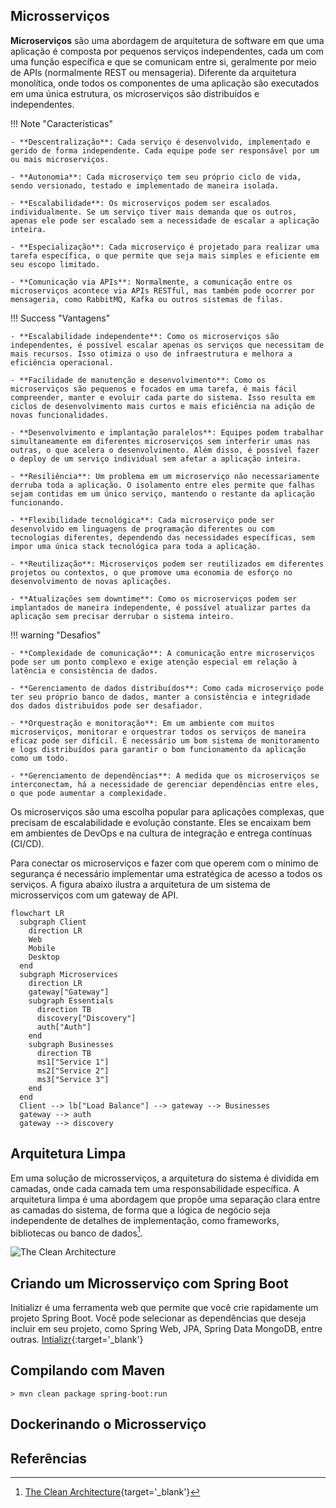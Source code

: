 
## Microsserviços

**Microserviços** são uma abordagem de arquitetura de software em que uma aplicação é composta por pequenos serviços independentes, cada um com uma função específica e que se comunicam entre si, geralmente por meio de APIs (normalmente REST ou mensageria). Diferente da arquitetura monolítica, onde todos os componentes de uma aplicação são executados em uma única estrutura, os microserviços são distribuídos e independentes.

!!! Note "Características"

    - **Descentralização**: Cada serviço é desenvolvido, implementado e gerido de forma independente. Cada equipe pode ser responsável por um ou mais microserviços.
    
    - **Autonomia**: Cada microserviço tem seu próprio ciclo de vida, sendo versionado, testado e implementado de maneira isolada.

    - **Escalabilidade**: Os microserviços podem ser escalados individualmente. Se um serviço tiver mais demanda que os outros, apenas ele pode ser escalado sem a necessidade de escalar a aplicação inteira.

    - **Especialização**: Cada microserviço é projetado para realizar uma tarefa específica, o que permite que seja mais simples e eficiente em seu escopo limitado.

    - **Comunicação via APIs**: Normalmente, a comunicação entre os microserviços acontece via APIs RESTful, mas também pode ocorrer por mensageria, como RabbitMQ, Kafka ou outros sistemas de filas.

!!! Success "Vantagens"

    - **Escalabilidade independente**: Como os microserviços são independentes, é possível escalar apenas os serviços que necessitam de mais recursos. Isso otimiza o uso de infraestrutura e melhora a eficiência operacional.

    - **Facilidade de manutenção e desenvolvimento**: Como os microserviços são pequenos e focados em uma tarefa, é mais fácil compreender, manter e evoluir cada parte do sistema. Isso resulta em ciclos de desenvolvimento mais curtos e mais eficiência na adição de novas funcionalidades.

    - **Desenvolvimento e implantação paralelos**: Equipes podem trabalhar simultaneamente em diferentes microserviços sem interferir umas nas outras, o que acelera o desenvolvimento. Além disso, é possível fazer o deploy de um serviço individual sem afetar a aplicação inteira.

    - **Resiliência**: Um problema em um microserviço não necessariamente derruba toda a aplicação. O isolamento entre eles permite que falhas sejam contidas em um único serviço, mantendo o restante da aplicação funcionando.

    - **Flexibilidade tecnológica**: Cada microserviço pode ser desenvolvido em linguagens de programação diferentes ou com tecnologias diferentes, dependendo das necessidades específicas, sem impor uma única stack tecnológica para toda a aplicação.

    - **Reutilização**: Microserviços podem ser reutilizados em diferentes projetos ou contextos, o que promove uma economia de esforço no desenvolvimento de novas aplicações.

    - **Atualizações sem downtime**: Como os microserviços podem ser implantados de maneira independente, é possível atualizar partes da aplicação sem precisar derrubar o sistema inteiro.

!!! warning "Desafios"

    - **Complexidade de comunicação**: A comunicação entre microserviços pode ser um ponto complexo e exige atenção especial em relação à latência e consistência de dados.

    - **Gerenciamento de dados distribuídos**: Como cada microserviço pode ter seu próprio banco de dados, manter a consistência e integridade dos dados distribuídos pode ser desafiador.

    - **Orquestração e monitoração**: Em um ambiente com muitos microserviços, monitorar e orquestrar todos os serviços de maneira eficaz pode ser difícil. É necessário um bom sistema de monitoramento e logs distribuídos para garantir o bom funcionamento da aplicação como um todo.

    - **Gerenciamento de dependências**: A medida que os microserviços se interconectam, há a necessidade de gerenciar dependências entre eles, o que pode aumentar a complexidade.

Os microserviços são uma escolha popular para aplicações complexas, que precisam de escalabilidade e evolução constante. Eles se encaixam bem em ambientes de DevOps e na cultura de integração e entrega contínuas (CI/CD).

Para conectar os microserviços e fazer com que operem com o mínimo de segurança é necessário implementar uma estratégica de acesso a todos os serviços. A figura abaixo ilustra a arquitetura de um sistema de microsserviços com um gateway de API.

``` mermaid
flowchart LR
  subgraph Client
    direction LR
    Web
    Mobile
    Desktop
  end
  subgraph Microservices
    direction LR
    gateway["Gateway"]
    subgraph Essentials
      direction TB
      discovery["Discovery"]
      auth["Auth"]
    end
    subgraph Businesses
      direction TB
      ms1["Service 1"]
      ms2["Service 2"]
      ms3["Service 3"]
    end
  end
  Client --> lb["Load Balance"] --> gateway --> Businesses
  gateway --> auth
  gateway --> discovery
```


## Arquitetura Limpa

Em uma solução de microsserviços, a arquitetura do sistema é dividida em camadas, onde cada camada tem uma responsabilidade específica. A arquitetura limpa é uma abordagem que propõe uma separação clara entre as camadas do sistema, de forma que a lógica de negócio seja independente de detalhes de implementação, como frameworks, bibliotecas ou banco de dados[^1].

![The Clean Architecture](https://blog.cleancoder.com/uncle-bob/images/2012-08-13-the-clean-architecture/CleanArchitecture.jpg)


## Criando um Microsserviço com Spring Boot

Initializr é uma ferramenta web que permite que você crie rapidamente um projeto Spring Boot. Você pode selecionar as dependências que deseja incluir em seu projeto, como Spring Web, JPA, Spring Data MongoDB, entre outras.
[Intializr](https://start.spring.io/){:target='_blank'}

## Compilando com Maven

<!-- termynal -->

``` { bash }
> mvn clean package spring-boot:run
```


## Dockerinando o Microsserviço


## Referências

[^1]: [The Clean Architecture](https://blog.cleancoder.com/uncle-bob/2012/08/13/the-clean-architecture.html){target='_blank'}
[^2]: [Apache Maven Project](https://maven.apache.org/){target='_blank'}
[^3]: [Maven Repository](https://mvnrepository.com/){target='_blank'}

